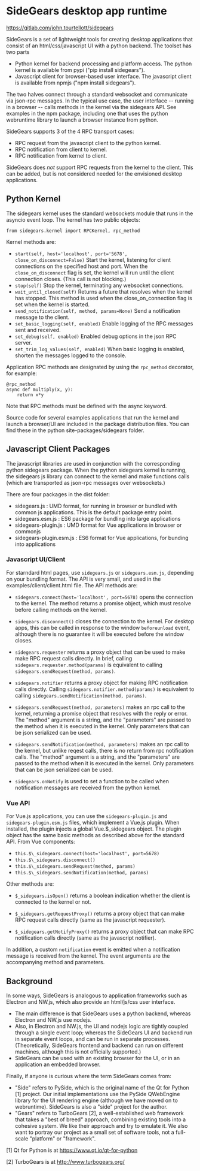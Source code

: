 # SideGears desktop app runtime

https://gitlab.com/john.tourtellott/sidegears

SideGears is a set of lightweight tools for creating desktop
applications that consist of an html/css/javascript UI with a
python backend. The toolset has two parts

* Python kernel for backend processing and platform access. The python
  kernel is available from pypi ("pip install sidegears").
* Javascript client for browser-based user interface. The javascript
  client is available from npmjs ("npm install sidegears").

The two halves connect through a standard websocket and
communicate via json-rpc messages. In the typical use case, the
user interface -- running in a browser -- calls methods in the kernel via
the sidegears API. See examples in the npm package, including one that uses the
python webruntime library to launch a browser instance from python.

SideGears supports 3 of the 4 RPC transport cases:

* RPC request from the javascript client to the python kernel.
* RPC notification from client to kernel.
* RPC notification from kernel to client.

SideGears does *not* support RPC requests from the kernel to the
client. This can be added, but is not considered needed for the
envisioned desktop applications.

## Python Kernel
The sidegears kernel uses the standard websockets module that runs in
the asyncio event loop. The kernel has two public objects:

```
from sidegears.kernel import RPCKernel, rpc_method
```

Kernel methods are:

* `start(self, host='localhost', port='5678', close_on_disconnect=False)`
  Start the kernel, listening for client connections on the specified
  host and port. When the `close_on_disconnect` flag is set, the kernel
  will run until the client connection closes. (This call is not
  blocking.)
* `stop(self)` Stop the kernel, terminating any websocket connections.
* `wait_until_closed(self)` Returns a future that resolves when the
   kernel has stopped. This method is used when the close_on_connection
   flag is set when the kernel is started.
* `send_notification(self, method, params=None)` Send a notification
  message to the client.
* `set_basic_logging(self, enabled)` Enable logging of the RPC messages
  sent and received.
* `set_debug(self, enabled)` Enabled debug options in the json RPC
  server.
* `set_trim_log_values(self, enabled)` When basic logging is enabled,
  shorten the messages logged to the console.

Application RPC methods are designated by using the `rpc_method`
decorator, for example:

```
@rpc_method
async def multiply(x, y):
    return x*y
```

Note that RPC methods must be defined with the async keyword.

Source code for several examples applications that run the kernel
and launch a browser/UI are included in the package distribution files.
You can find these in the python site-packages/sidegears folder.

## Javascript Client Packages

The javascript libraries are used in conjunction with the
corresponding python sidegears package. When the python
sidegears kernel is running, the sidegears js library can connect
to the kernel and make functions calls (which are transported as
json-rpc messages over websockets.)

There are four packages in the dist folder:

* sidegears.js : UMD format, for running in browser or bundled with
  common js applications. This is the default package entry point.
* sidegears.esm.js : ES6 package for bundling into large applications
* sidegears-plugin.js : UMD format for Vue applications in browser or
  commonjs
* sidegears-plugin.esm.js : ES6 format for Vue applications, for
  bunding into applications

### Javascript UI/Client

For starndard html pages, use `sidegears.js` or `sidegears.esm.js`,
depending on your bundling format. The API is very small, and used
in the examples/client/client.html file. The API methods are:

* `sidegears.connect(host='localhost', port=5678)` opens the connection
  to the kernel. The method returns a promise object, which must
  resolve before calling methods on the kernel.

* `sidegears.disconnect()` closes the connection to the kernel. For
  desktop apps, this can be called in response to the window
  `beforeunload` event, although there is no guarantee it will be
  executed before the window closes.

* `sidegears.requester` returns a proxy object that can be used to make
  make RPC request calls directly. In brief, calling
  `sidegears.requester.method(params)` is equivalent to calling
  `sidegears.sendRequest(method, params)`.

* `sidegears.notifier` returns a proxy object for making RPC
  notification calls directly. Calling
  `sidegears.notifier.method(params)` is equivalent to calling
  `sidegears.sendNotification(method, params)`.

* `sidegears.sendRequest(method, parameters)` makes an rpc call to the
  kernel, returning a promise object that resolves with the reply or
  error. The "method" argument is a string, and the "parameters" are
  passed to the method when it is executed in the kernel. Only
  parameters that can be json serialized can be used.

* `sidegears.sendNotification(method, parameters)` makes an rpc call to
  the kernel, but unlike reqest calls, there is no return from rpc
  notification calls. The "method" argument is a string, and the
  "parameters" are passed to the method when it is executed in the
  kernel. Only parameters that can be json serialized can be used.

* `sidegears.onNotify` is used to set a function to be called when
  notification messages are received from the python kernel.

### Vue API

For Vue.js applications, you can use the `sidegears-plugin.js` and
`sidegears-plugin.esm.js` files, which implement a Vue.js plugin.
When installed, the plugin injects a global Vue.$\_sidegears object.
The plugin object has the same basic methods as described above for the
standard API. From Vue components:

* `this.$\_sidegears.connect(host='localhost', port=5678)`
* `this.$\_sidegears.disconnect()`
* `this.$\_sidegears.sendRequest(method, params)`
* `this.$\_sidegears.sendNotification(method, params)`

Other methods are:

* `$_sidegears.isOpen()` returns a boolean indication whether the
  client is connected to the kernel or not.

* `$_sidegears.getRequestProxy()` returns a proxy object that can make
  RPC request calls directly (same as the javascript requester).

* `$_sidegears.getNotifyProxy()` returns a proxy object that can make
  RPC notification calls directly (same as the javascript notifier).

In addition, a custom `notification` event is emitted when a notification message is
received from the kernel. The event arguments are the accompanying
method and parameters.

## Background

In some ways, SideGears is analogous to application frameworks such
as Electron and NW.js, which also provide an html/js/css user
interface.

* The main difference is that SideGears uses a python backend,
  whereas Electron and NW.js use nodejs.
* Also, in Electron and NW.js, the UI and nodejs logic are tightly
  coupled through a single event loop; whereas the SideGears UI and
  backend run in separate event loops, and
  can be run in separate processes. (Theoretically, SideGears
  frontend and backend can run on different machines, although this is
  not officially supported.)
* SideGears can be used with an existing browser for the UI,
  or in an application an embedded browser.

Finally, if anyone is curious where the term SideGears comes from:

* "Side" refers to PySide, which is the original name of the Qt for
  Python [1] project. Our initial implementations use the PySide
  QWebEngine library for the UI rendering engine (although we have
  moved on to webruntime). SideGears is also a "side" project for the
  author.
* "Gears" refers to TurboGears [2], a well-established web framework
  that takes a "best of breed" approach, combining existing tools into
  a cohesive system. We like their approach and try to emulate it. We
  also want to portray our project as a small set of software tools,
  not a full-scale "platform" or "framework".

[1] Qt for Python is at https://www.qt.io/qt-for-python

[2] TurboGears is at http://www.turbogears.org/
